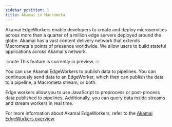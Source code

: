```yaml
---
sidebar_position: 1
title: Akamai in Macrometa
---
```


Akamai EdgeWorkers enable developers to create and deploy microservices across more than a quarter of a million edge servers deployed around the globe. Akamai has a vast content delivery network that extends Macrometa's points of presence worldwide. We allow users to build stateful applications across Akamai's network.

:::note
This feature is currently in preview.
:::

You can use Akamai EdgeWorkers to publish data to pipelines. You can continuously send data to an EdgeWorker, which then can publish the data to a pipeline, a Macrometa stream, or both.

Edge workers allow you to use JavaScript to preprocess or post-process data published to pipelines. Additionally, you can query data inside streams and stream workers in real time.

For more information about Akamai EdgeWorkers, refer to the [Akamai EdgeWorkers overview](https://developer.akamai.com/akamai-edgeworkers-overview).